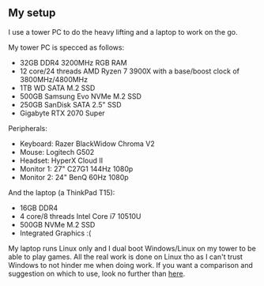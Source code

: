 ## My setup

I use a tower PC to do the heavy lifting and a laptop to work on the go.

My tower PC is specced as follows:

- 32GB DDR4 3200MHz RGB RAM
- 12 core/24 threads AMD Ryzen 7 3900X with a base/boost clock of 3800MHz/4800MHz
- 1TB WD SATA M.2 SSD
- 500GB Samsung Evo NVMe M.2 SSD
- 250GB SanDisk SATA 2.5" SSD
- Gigabyte RTX 2070 Super

Peripherals:

- Keyboard: Razer BlackWidow Chroma V2
- Mouse: Logitech G502
- Headset: HyperX Cloud II
- Monitor 1: 27" C27G1 144Hz 1080p
- Monitor 2: 24" BenQ 60Hz 1080p

And the laptop (a ThinkPad T15):

- 16GB DDR4
- 4 core/8 threads Intel Core i7 10510U
- 500GB NVMe M.2 SSD
- Integrated Graphics :(

My laptop runs Linux only and I dual boot Windows/Linux on my tower to be able to play games.
All the real work is done on Linux tho as I can't trust Windows to not hinder me when doing work.
If you want a comparison and suggestion on which to use, look no further than [here](TODO).
